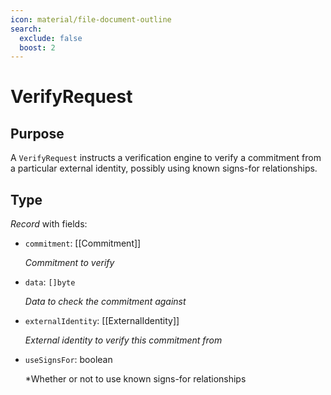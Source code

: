 ```yaml
---
icon: material/file-document-outline
search:
  exclude: false
  boost: 2
---
```


# VerifyRequest

## Purpose

<!-- --8<-- [start:purpose] -->
A `VerifyRequest` instructs a verification engine to verify a commitment from a particular external identity, possibly using known signs-for relationships.
<!-- --8<-- [end:purpose] -->

## Type

<!-- --8<-- [start:type] -->
<div class="type" markdown>

*Record* with fields:

- `commitment`: [[Commitment]]

  *Commitment to verify*

- `data`: `[]byte`

  *Data to check the commitment against*

- `externalIdentity`: [[ExternalIdentity]]

  *External identity to verify this commitment from*

- `useSignsFor`: boolean

  *Whether or not to use known signs-for relationships
</div>
<!-- --8<-- [end:type] -->
